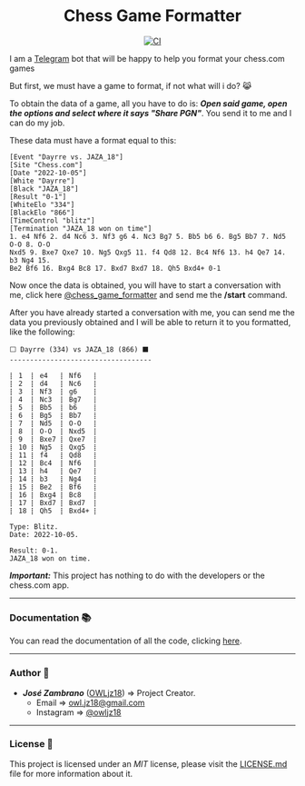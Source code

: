 <h1 align="center">Chess Game Formatter</h1>

<div align="center">

  <a href="">[![CI](https://github.com/OWLjz18/chess-game-formatter/actions/workflows/ci.yml/badge.svg)](https://github.com/OWLjz18/chess-game-formatter/actions/workflows/ci.yml)</a>

</div>

I am a [Telegram](https://telegram.org) bot that will be happy to help you format your chess.com games

But first, we must have a game to format, if not what will i do? 😹

To obtain the data of a game, all you have to do is: **_Open said game, open the options and select where it says "Share PGN"_**. You send it to me and I can do my job.

These data must have a format equal to this:

``` text
[Event "Dayrre vs. JAZA_18"]
[Site "Chess.com"]
[Date "2022-10-05"]
[White "Dayrre"]
[Black "JAZA_18"]
[Result "0-1"]
[WhiteElo "334"]
[BlackElo "866"]
[TimeControl "blitz"]
[Termination "JAZA_18 won on time"]
1. e4 Nf6 2. d4 Nc6 3. Nf3 g6 4. Nc3 Bg7 5. Bb5 b6 6. Bg5 Bb7 7. Nd5 O-O 8. O-O
Nxd5 9. Bxe7 Qxe7 10. Ng5 Qxg5 11. f4 Qd8 12. Bc4 Nf6 13. h4 Qe7 14. b3 Ng4 15.
Be2 Bf6 16. Bxg4 Bc8 17. Bxd7 Bxd7 18. Qh5 Bxd4+ 0-1
```

Now once the data is obtained, you will have to start a conversation with me, click here [@chess\_game\_formatter](https://t.me/chess_game_formatter) and send me the **/start** command.

After you have already started a conversation with me, you can send me the data you previously obtained and I will be able to return it to you formatted, like the following:

``` text
⬜ Dayrre (334) vs JAZA_18 (866) ⬛
-----------------------------------

⡇ 1  ⡇ e4   ⡇ Nf6   ⡇
⡇ 2  ⡇ d4   ⡇ Nc6   ⡇
⡇ 3  ⡇ Nf3  ⡇ g6    ⡇
⡇ 4  ⡇ Nc3  ⡇ Bg7   ⡇
⡇ 5  ⡇ Bb5  ⡇ b6    ⡇
⡇ 6  ⡇ Bg5  ⡇ Bb7   ⡇
⡇ 7  ⡇ Nd5  ⡇ O-O   ⡇
⡇ 8  ⡇ O-O  ⡇ Nxd5  ⡇
⡇ 9  ⡇ Bxe7 ⡇ Qxe7  ⡇
⡇ 10 ⡇ Ng5  ⡇ Qxg5  ⡇
⡇ 11 ⡇ f4   ⡇ Qd8   ⡇
⡇ 12 ⡇ Bc4  ⡇ Nf6   ⡇
⡇ 13 ⡇ h4   ⡇ Qe7   ⡇
⡇ 14 ⡇ b3   ⡇ Ng4   ⡇
⡇ 15 ⡇ Be2  ⡇ Bf6   ⡇
⡇ 16 ⡇ Bxg4 ⡇ Bc8   ⡇
⡇ 17 ⡇ Bxd7 ⡇ Bxd7  ⡇
⡇ 18 ⡇ Qh5  ⡇ Bxd4+ ⡇

Type: Blitz.
Date: 2022-10-05.

Result: 0-1.
JAZA_18 won on time.
```

**_Important:_** This project has nothing to do with the developers or the chess.com app.

- - -

### Documentation 📚 ###

You can read the documentation of all the code, clicking [here](https://owljz18.github.io/chess-game-formatter).

- - -

### Author 🦉 ###

* *__José Zambrano__* ([OWLjz18](https://github.com/OWLjz18)) => Project Creator.
  * Email => <owl.jz18@gmail.com>
  * Instagram => [@owljz18](https://instagram.com/owljz18)

- - -

### License 📃 ###

This project is licensed under an _MIT_ license, please visit the [LICENSE.md](./LICENSE.md) file for more information about it.
